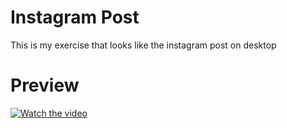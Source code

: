 # Instagram Post
This is my exercise that looks like the instagram post on desktop

# Preview
[![Watch the video](https://img.youtube.com/vi/iNKp6PAVWP0/maxresdefault.jpg)](https://youtu.be/iNKp6PAVWP0)
